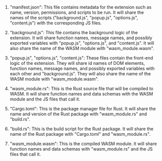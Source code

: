 1. "manifest.json": This file contains metadata for the extension such as name, version, permissions, and scripts to be run. It will share the names of the scripts ("background.js", "popup.js", "options.js", "content.js") with the corresponding JS files.

2. "background.js": This file contains the background logic of the extension. It will share function names, message names, and possibly exported variables with "popup.js", "options.js", and "content.js". It will also share the name of the WASM module with "wasm_module.wasm".

3. "popup.js", "options.js", "content.js": These files contain the front-end logic of the extension. They will share id names of DOM elements, function names, message names, and possibly exported variables with each other and "background.js". They will also share the name of the WASM module with "wasm_module.wasm".

4. "wasm_module.rs": This is the Rust source file that will be compiled to WASM. It will share function names and data schemas with the WASM module and the JS files that call it.

5. "Cargo.toml": This is the package manager file for Rust. It will share the name and version of the Rust package with "wasm_module.rs" and "build.rs".

6. "build.rs": This is the build script for the Rust package. It will share the name of the Rust package with "Cargo.toml" and "wasm_module.rs".

7. "wasm_module.wasm": This is the compiled WASM module. It will share function names and data schemas with "wasm_module.rs" and the JS files that call it.